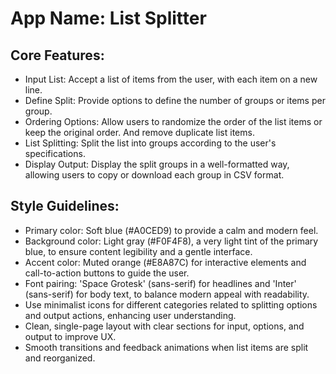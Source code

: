 # **App Name**: List Splitter

## Core Features:

- Input List: Accept a list of items from the user, with each item on a new line.
- Define Split: Provide options to define the number of groups or items per group.
- Ordering Options: Allow users to randomize the order of the list items or keep the original order. And remove duplicate list items.
- List Splitting: Split the list into groups according to the user's specifications.
- Display Output: Display the split groups in a well-formatted way, allowing users to copy or download each group in CSV format.

## Style Guidelines:

- Primary color: Soft blue (#A0CED9) to provide a calm and modern feel.
- Background color: Light gray (#F0F4F8), a very light tint of the primary blue, to ensure content legibility and a gentle interface.
- Accent color: Muted orange (#E8A87C) for interactive elements and call-to-action buttons to guide the user.
- Font pairing: 'Space Grotesk' (sans-serif) for headlines and 'Inter' (sans-serif) for body text, to balance modern appeal with readability.
- Use minimalist icons for different categories related to splitting options and output actions, enhancing user understanding.
- Clean, single-page layout with clear sections for input, options, and output to improve UX.
- Smooth transitions and feedback animations when list items are split and reorganized.